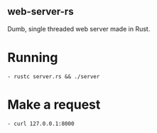 ## web-server-rs
Dumb, single threaded web server made in Rust.

# Running
    - rustc server.rs && ./server

# Make a request
    - curl 127.0.0.1:8000
